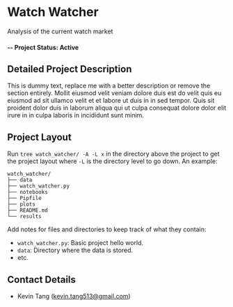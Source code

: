 # Watch Watcher
Analysis of the current watch market

#### -- Project Status: Active

## Detailed Project Description

This is dummy text, replace me with a better description or remove the section entirely. Mollit eiusmod velit veniam dolore duis est do velit quis eu eiusmod ad sit ullamco velit et et labore ut duis in in sed tempor. Quis sit proident dolor duis in laborum aliqua qui ut culpa consequat dolore dolor elit irure in in culpa laboris in incididunt sunt minim.

## Project Layout

Run `tree watch_watcher/ -A -L x` in the directory above the project to get the project layout where `-L` is the directory level to go down. An example: 
```
watch_watcher/
├── data
├── watch_watcher.py
├── notebooks
├── Pipfile
├── plots
├── README.md
└── results
```

Add notes for files and directories to keep track of what they contain:
 - `watch_watcher.py`: Basic project hello world.
 - `data`: Directory where the data is stored.
 - etc.

## Contact Details
* Kevin Tang (kevin.tang513@gmail.com)

<!--

Template Notes: 
 - Markdown documentation and cheatsheets:
   - https://www.markdownguide.org/cheat-sheet/
   - https://github.com/adam-p/markdown-here/wiki/Markdown-Cheatsheet

-->
